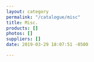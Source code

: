```yaml
---
layout: category
permalink: "/catalogue/misc"
title: Misc.
products: []
photos: []
suppliers: []
date: 2019-03-29 18:07:51 -0500

---
```

